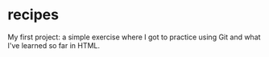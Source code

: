 # recipes
My first project: a simple exercise where I got to practice using Git and what I've learned so far in HTML.